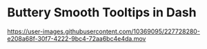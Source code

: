 # Buttery Smooth Tooltips in Dash



https://user-images.githubusercontent.com/10369095/227728280-e208a68f-30f7-4222-9bc4-72aa6bc4e4da.mov


